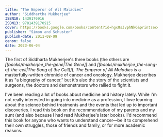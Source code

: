 ```yaml
---
title: "The Emperor of All Maladies"
author: "Siddhartha Mukherjee"
ISBN10: 1439170916
ISBN13: 9781439170915
cover: https://books.google.com/books/content?id=hgx0sJvphNkC&printsec=frontcover&img=1&zoom=1&edge=curl&source=gbs_api
publisher: "Simon and Schuster"
publish-date: 2011-08-09
canon: false
date: 2023-06-04
---
```


The first of Siddharta Mukherjee's three books (the others are *[[books/mukherjee_the-gene|The Gene]]* and *[[books/mukherjee_the-song-of-the-cell|The Song of the Cell]]*), *The Emperor of All Maladies* is a masterfully-written chronicle of cancer and oncology.
Mukherjee describes it as "a biography of cancer," but it's also the story of the scientists and surgeons, the doctors and demonstrators who rallied to fight it.

I've been reading a lot of books about medicine and history lately.
While I'm not really interested in going into medicine as a profession, I love learning about the science behind treatments and the events that led up to important discoveries.
I read this book on the recommendation of my parents and my aunt (and also because I had read Mukherjee's later books).
I'd recommend this book for anyone who wants to understand cancer—be it to comprehend their own struggles, those of friends and family, or for more academic reasons.